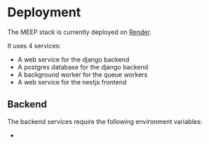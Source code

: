# Deployment

The MEEP stack is currently deployed on [Render](https://render.com).

It uses 4 services:

- A web service for the django backend
- A postgres database for the django backend
- A background worker for the queue workers
- A web service for the nextjs frontend

## Backend

The backend services require the following environment variables:

- 